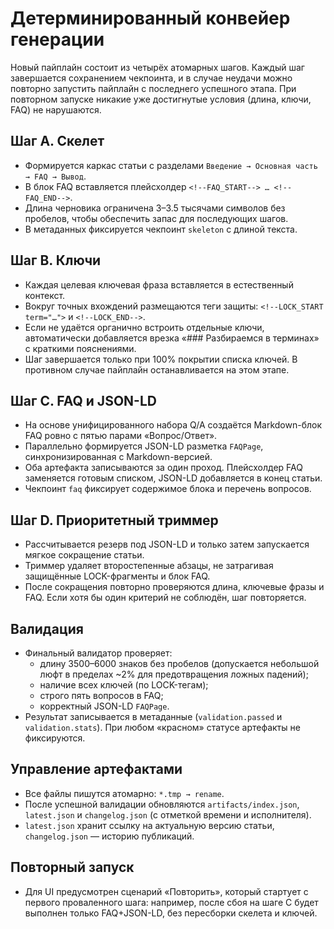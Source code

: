 # Детерминированный конвейер генерации

Новый пайплайн состоит из четырёх атомарных шагов. Каждый шаг завершается сохранением чекпоинта, и в случае неудачи можно повторно запустить пайплайн с последнего успешного этапа. При повторном запуске никакие уже достигнутые условия (длина, ключи, FAQ) не нарушаются.

## Шаг A. Скелет
* Формируется каркас статьи с разделами `Введение → Основная часть → FAQ → Вывод`.
* В блок FAQ вставляется плейсхолдер `<!--FAQ_START--> … <!--FAQ_END-->`.
* Длина черновика ограничена 3–3.5 тысячами символов без пробелов, чтобы обеспечить запас для последующих шагов.
* В метаданных фиксируется чекпоинт `skeleton` с длиной текста.

## Шаг B. Ключи
* Каждая целевая ключевая фраза вставляется в естественный контекст.
* Вокруг точных вхождений размещаются теги защиты: `<!--LOCK_START term="…">` и `<!--LOCK_END-->`.
* Если не удаётся органично встроить отдельные ключи, автоматически добавляется врезка «### Разбираемся в терминах» с краткими пояснениями.
* Шаг завершается только при 100% покрытии списка ключей. В противном случае пайплайн останавливается на этом этапе.

## Шаг C. FAQ и JSON-LD
* На основе унифицированного набора Q/A создаётся Markdown-блок FAQ ровно с пятью парами «Вопрос/Ответ».
* Параллельно формируется JSON-LD разметка `FAQPage`, синхронизированная с Markdown-версией.
* Оба артефакта записываются за один проход. Плейсхолдер FAQ заменяется готовым списком, JSON-LD добавляется в конец статьи.
* Чекпоинт `faq` фиксирует содержимое блока и перечень вопросов.

## Шаг D. Приоритетный триммер
* Рассчитывается резерв под JSON-LD и только затем запускается мягкое сокращение статьи.
* Триммер удаляет второстепенные абзацы, не затрагивая защищённые LOCK-фрагменты и блок FAQ.
* После сокращения повторно проверяются длина, ключевые фразы и FAQ. Если хотя бы один критерий не соблюдён, шаг повторяется.

## Валидация
* Финальный валидатор проверяет:
  * длину 3500–6000 знаков без пробелов (допускается небольшой люфт в пределах ~2% для предотвращения ложных падений);
  * наличие всех ключей (по LOCK-тегам);
  * строго пять вопросов в FAQ;
  * корректный JSON-LD `FAQPage`.
* Результат записывается в метаданные (`validation.passed` и `validation.stats`). При любом «красном» статусе артефакты не фиксируются.

## Управление артефактами
* Все файлы пишутся атомарно: `*.tmp → rename`.
* После успешной валидации обновляются `artifacts/index.json`, `latest.json` и `changelog.json` (с отметкой времени и исполнителя).
* `latest.json` хранит ссылку на актуальную версию статьи, `changelog.json` — историю публикаций.

## Повторный запуск
* Для UI предусмотрен сценарий «Повторить», который стартует с первого проваленного шага: например, после сбоя на шаге C будет выполнен только FAQ+JSON-LD, без пересборки скелета и ключей.
